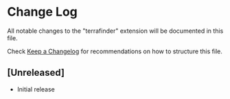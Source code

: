 # Change Log

All notable changes to the "terrafinder" extension will be documented in this file.

Check [Keep a Changelog](http://keepachangelog.com/) for recommendations on how to structure this file.

## [Unreleased]

- Initial release